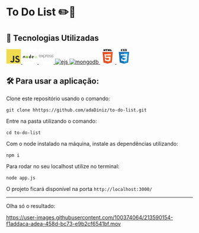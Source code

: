 # To Do List :pencil2::date:

## :hammer: Tecnologias Utilizadas

<p align="left"> 
  <a href="https://developer.mozilla.org/en-US/docs/Web/JavaScript" target="_blank" rel="noreferrer"> 
    <img src="https://raw.githubusercontent.com/devicons/devicon/master/icons/javascript/javascript-original.svg" alt="javascript" width="40" height="40"/> 
  </a>
  <a href="https://nodejs.org" target="_blank" rel="noreferrer"> 
    <img src="https://raw.githubusercontent.com/devicons/devicon/master/icons/nodejs/nodejs-original-wordmark.svg" alt="nodejs" width="40" height="40"/> 
  </a>
  <a href="https://expressjs.com" target="_blank" rel="noreferrer"> 
    <img src="https://raw.githubusercontent.com/devicons/devicon/master/icons/express/express-original-wordmark.svg" alt="express" width="40" height="40"/> 
  </a>
  <a href="https://ejs.co/" target="_blank" rel="noreferrer"> 
    <img src="https://cdn.icon-icons.com/icons2/2107/PNG/512/file_type_ejs_icon_130626.png" alt="ejs" width="40" height="40"/>
  </a>
  <a href="https://www.mongodb.com/" target="_blank" rel="noreferrer"> 
    <img src="https://cdn.icon-icons.com/icons2/2699/PNG/512/mongodb_logo_icon_170944.png" alt="mongodb" width="60" height="40"/>
  </a>
  <a href="https://www.w3.org/html/" target="_blank" rel="noreferrer"> 
    <img src="https://raw.githubusercontent.com/devicons/devicon/master/icons/html5/html5-original-wordmark.svg" alt="html5" width="40" height="40"/>
  </a>
  <a href="https://www.w3schools.com/css/" target="_blank" rel="noreferrer"> 
    <img src="https://raw.githubusercontent.com/devicons/devicon/master/icons/css3/css3-original-wordmark.svg" alt="css3" width="40" height="40"/> 
  </a>
</p>

## :hammer_and_wrench: Para usar a aplicação:

Clone este repositório usando o comando:

```
git clone hhttps://github.com/adaDiniz/to-do-list.git
```

Entre na pasta utilizando o comando:

```
cd to-do-list
```

Com o node instalado na máquina, instale as dependências utilizando:

```
npm i
```

Para rodar no seu localhost utilize no terminal:

```
node app.js
```

O projeto ficará disponível na porta ``http://localhost:3000/``
___

Olha só o resultado: 


https://user-images.githubusercontent.com/100374064/213590154-f1addaca-adea-458d-bc73-e9b2cf6541bf.mov


